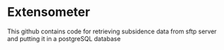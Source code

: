 # Extensometer

This github contains code for retrieving subsidence data from sftp server and putting it in a postgreSQL database
